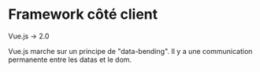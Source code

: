 # Framework côté client
Vue.js -> 2.0

Vue.js  marche sur un principe de "data-bending". Il y a une communication permanente entre les datas et le dom.